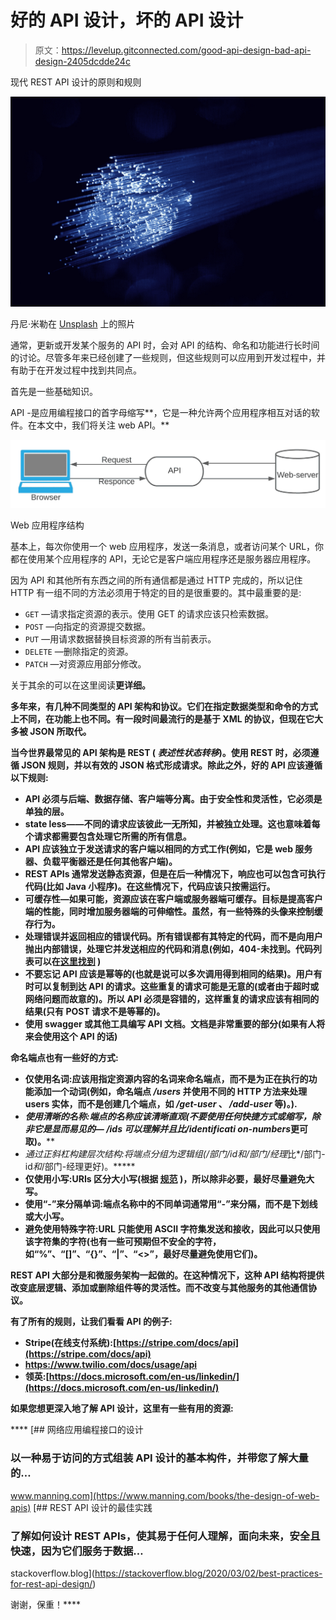 # 好的 API 设计，坏的 API 设计

> 原文：<https://levelup.gitconnected.com/good-api-design-bad-api-design-2405dcdde24c>

现代 REST API 设计的原则和规则

![](img/693fe04694ba74cb74496d6621688a87.png)

丹尼·米勒在 [Unsplash](https://unsplash.com?utm_source=medium&utm_medium=referral) 上的照片

通常，更新或开发某个服务的 API 时，会对 API 的结构、命名和功能进行长时间的讨论。尽管多年来已经创建了一些规则，但这些规则可以应用到开发过程中，并有助于在开发过程中找到共同点。

首先是一些基础知识。

API -是应用编程接口的首字母缩写**，它是一种允许两个应用程序相互对话的软件。在本文中，我们将关注 web API。**

![](img/2cdbdd65f4e97cf57bdaba3afd396483.png)

Web 应用程序结构

基本上，每次你使用一个 web 应用程序，发送一条消息，或者访问某个 URL，你都在使用某个应用程序的 API，无论它是客户端应用程序还是服务器应用程序。

因为 API 和其他所有东西之间的所有通信都是通过 HTTP 完成的，所以记住 HTTP 有一组不同的方法必须用于特定的目的是很重要的。其中最重要的是:

*   `GET` —请求指定资源的表示。使用 GET 的请求应该只检索数据。
*   `POST` —向指定的资源提交数据。
*   `PUT` —用请求数据替换目标资源的所有当前表示。
*   `DELETE` —删除指定的资源。
*   `PATCH` —对资源应用部分修改。

关于其余的可以在这里阅读[](https://developer.mozilla.org/en-US/docs/Web/HTTP/Methods)**更详细。**

**多年来，有几种不同类型的 API 架构和协议。它们在指定数据类型和命令的方式上不同，在功能上也不同。有一段时间最流行的是基于 XML 的协议，但现在它大多被 JSON 所取代。**

**当今世界最常见的 API 架构是 REST ( *表述性状态转移*)。使用 REST 时，必须遵循 JSON 规则，并以有效的 JSON 格式形成请求。除此之外，好的 API 应该遵循以下规则:**

*   **API 必须与后端、数据存储、客户端等分离。由于安全性和灵活性，它必须是单独的层。**
*   **state less——不同的请求应该彼此一无所知，并被独立处理。这也意味着每个请求都需要包含处理它所需的所有信息。**
*   **API 应该独立于发送请求的客户端以相同的方式工作(例如，它是 web 服务器、负载平衡器还是任何其他客户端)。**
*   **REST APIs 通常发送静态资源，但是在后一种情况下，响应也可以包含可执行代码(比如 Java 小程序)。在这些情况下，代码应该只按需运行。**
*   **可缓存性—如果可能，资源应该在客户端或服务器端可缓存。目标是提高客户端的性能，同时增加服务器端的可伸缩性。虽然，有一些特殊的头像[](https://restfulapi.net/caching/)**来控制缓存行为。****
*   ****处理错误并返回相应的错误代码。所有错误都有其特定的代码，而不是向用户抛出内部错误，处理它并发送相应的代码和消息(例如，404-未找到。代码列表可以在[**这里找到**](https://developer.mozilla.org/en-US/docs/Web/HTTP/Status) )****
*   ****不要忘记 API 应该是幂等的(也就是说可以多次调用得到相同的结果)。用户有时可以复制到达 API 的请求。这些重复的请求可能是无意的(或者由于超时或网络问题而故意的)。所以 API 必须是容错的，这样重复的请求应该有相同的结果(只有 POST 请求不是等幂的)。****
*   ****使用 swagger 或其他工具编写 API 文档。文档是非常重要的部分(如果有人将来会使用这个 API 的话)****

****命名端点也有一些好的方式:****

*   ****仅使用名词:应该用指定资源内容的名词来命名端点，而不是为正在执行的功能添加一个动词(例如，命名端点 */users* 并使用不同的 HTTP 方法来处理 users 实体，而不是创建几个端点，如 */get-user* 、 */add-user* 等)。).****
*   ****使用清晰的名称:端点的名称应该清晰直观(不要使用任何快捷方式或缩写，除非它是显而易见的— */ids* 可以理解并且比*/identificati on-numbers*更可取)。****
*   ****通过正斜杠构建层次结构:将端点分组为逻辑组(*/部门/id*和*/部门/经理*比*/部门-id*和*/部门-经理更好)。*****
*   ****仅使用小写:URIs 区分大小写(根据 [**规范**](https://datatracker.ietf.org/doc/html/rfc3986) )，所以除非必要，最好尽量避免大写。****
*   ****使用“-”来分隔单词:端点名称中的不同单词通常用“-”来分隔，而不是下划线或大小写。****
*   ****避免使用特殊字符:URL 只能使用 ASCII 字符集发送和接收，因此可以只使用该字符集的字符(也有一些可预期但不安全的字符，如“%”、“[]”、“{}”、“|”、“<>”，最好尽量避免使用它们)。****

****REST API 大部分是和微服务架构一起做的。在这种情况下，这种 API 结构将提供改变底层逻辑、添加或删除组件等的灵活性。而不改变与其他服务的其他通信协议。****

****有了所有的规则，让我们看看 API 的例子:****

*   ****Stripe(在线支付系统):[https://stripe.com/docs/api](https://stripe.com/docs/api)****
*   ****https://www.twilio.com/docs/usage/api****
*   ****领英:[https://docs.microsoft.com/en-us/linkedin/](https://docs.microsoft.com/en-us/linkedin/)****

****如果您想更深入地了解 API 设计，这里有一些有用的资源:****

****[](https://www.manning.com/books/the-design-of-web-apis) [## 网络应用编程接口的设计

### 以一种易于访问的方式组装 API 设计的基本构件，并带您了解大量的…

www.manning.com](https://www.manning.com/books/the-design-of-web-apis) [](https://stackoverflow.blog/2020/03/02/best-practices-for-rest-api-design/) [## REST API 设计的最佳实践

### 了解如何设计 REST APIs，使其易于任何人理解，面向未来，安全且快速，因为它们服务于数据…

stackoverflow.blog](https://stackoverflow.blog/2020/03/02/best-practices-for-rest-api-design/) 

谢谢，保重！****